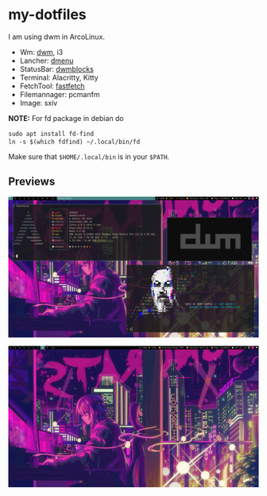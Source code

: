 # my-dotfiles
I am using dwm in ArcoLinux.
- Wm: [dwm](https://github.com/AzmainBiswas/dwm), i3
- Lancher: [dmenu](https://github.com/AzmainBiswas/dmenu)
- StatusBar: [dwmblocks](https://github.com/AzmainBiswas/dwmblocks)
- Terminal: Alacritty, Kitty
- FetchTool: [fastfetch](https://github.com/fastfetch-cli/fastfetch)
- Filemannager: pcmanfm
- Image: sxiv

**NOTE:** For fd package in debian do
```shell
sudo apt install fd-find
ln -s $(which fdfind) ~/.local/bin/fd
```
Make sure that `$HOME/.local/bin` is in your `$PATH`.

## Previews

![terminal](./pic/1.jpg)


![background](./pic/2.jpg)
